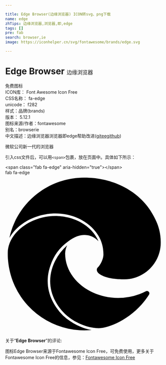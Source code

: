 ```yaml
---

title: Edge Browser(边缘浏览器) ICON转svg、png下载
name: edge
zhTips: 边缘浏览器,浏览器,即,edge
tags: []
pre: fab
search: browser,ie
image: https://iconhelper.cn/svg/fontawesome/brands/edge.svg

---
```


# Edge Browser  <small style="font-size: 60%;font-weight: 100">边缘浏览器</small>


<div class="detail-page">
<p>
<span><span class="badge-success badge">免费图标</span> </span>
<br/>
<span>
ICON库：
<span class="badge-secondary badge">Font Awesome Icon Free</span> 
</span>
<br/>
<span>
CSS名称：
<span class="badge-secondary badge">fa-edge</span> 
</span>
<br/>
<span>
unicode：
<span class="badge-secondary badge">f282</span> 
<copy-btn content='f282' btn-title=""></copy-btn>
<copy-btn :content='String.fromCodePoint(parseInt("f282", 16))' btn-title="复制U"></copy-btn>
</span><br/><span>样式：<span class="badge-light badge">品牌(brands)</span></span>
<br/>
<span>
版本：
<span class="badge-secondary badge">5.12.1</span> 
</span>
<br/>
<span>图标来源/作者：<span class="badge-light badge">fontawesome</span></span> 
<br/>
<span>别名：<span class="badge-light badge">browser</span><span class="badge-light badge">ie</span></span><br/><span class="zh-detail">中文描述：<span class="badge-primary badge">边缘浏览器</span><span class="badge-primary badge">浏览器</span><span class="badge-primary badge">即</span><span class="badge-primary badge">edge</span><span class="help-link"><span>帮助改进</span>(<a href="https://gitee.com/liuwave/icon-helper/edit/master/json/fontawesome/brands/edge.json" target="_blank" rel="noopener noreferrer">gitee</a><a href="https://github.com/liuwave/icon-helper/edit/master/json/fontawesome/brands/edge.json" target="_blank" rel="noopener noreferrer">github</a></span>)</span><br/>
</p>
</div><div class="description description alert alert-light">微软公司新一代的浏览器</div>
<div class="alert alert-dark">
  <i class="fab fa-edge fa-xs"></i>
  <i class="fab fa-edge fa-sm"></i>
  <i class="fab fa-edge fa-lg"></i>
  <i class="fab fa-edge fa-2x"></i>
  <i class="fab fa-edge fa-3x"></i>
  <i class="fab fa-edge fa-5x"></i>
  <i class="fab fa-edge fa-7x"></i>
</div>
<div>
  <p>引入css文件后，可以用<code>&lt;span&gt;</code>包裹，放在页面中。具体如下所示：    
  </p>
  <div class="alert alert-primary" style="font-size: 14px">
    &lt;span class="fab fa-edge" aria-hidden="true"&gt;&lt;/span&gt;
    <copy-btn content='<span class="fab fa-edge" aria-hidden="true"></span>'></copy-btn>
  </div>
  <div class="alert alert-secondary">
    <i class="fab fa-edge"
    style="font-size: 24px"
    aria-hidden="true"></i> fab fa-edge
    <copy-btn content="fab fa-edge" btn-title="复制图标名称"></copy-btn>
  </div>
</div>
<div id="svg" class="svg-wrap">
<svg xmlns="http://www.w3.org/2000/svg" viewBox="0 0 512 512"><path d="M481.92,134.48C440.87,54.18,352.26,8,255.91,8,137.05,8,37.51,91.68,13.47,203.66c26-46.49,86.22-79.14,149.46-79.14,79.27,0,121.09,48.93,122.25,50.18,22,23.8,33,50.39,33,83.1,0,10.4-5.31,25.82-15.11,38.57-1.57,2-6.39,4.84-6.39,11,0,5.06,3.29,9.92,9.14,14,27.86,19.37,80.37,16.81,80.51,16.81A115.39,115.39,0,0,0,444.94,322a118.92,118.92,0,0,0,58.95-102.44C504.39,176.13,488.39,147.26,481.92,134.48ZM212.77,475.67a154.88,154.88,0,0,1-46.64-45c-32.94-47.42-34.24-95.6-20.1-136A155.5,155.5,0,0,1,203,215.75c59-45.2,94.84-5.65,99.06-1a80,80,0,0,0-4.89-10.14c-9.24-15.93-24-36.41-56.56-53.51-33.72-17.69-70.59-18.59-77.64-18.59-38.71,0-77.9,13-107.53,35.69C35.68,183.3,12.77,208.72,8.6,243c-1.08,12.31-2.75,62.8,23,118.27a248,248,0,0,0,248.3,141.61C241.78,496.26,214.05,476.24,212.77,475.67Zm250.72-98.33a7.76,7.76,0,0,0-7.92-.23,181.66,181.66,0,0,1-20.41,9.12,197.54,197.54,0,0,1-69.55,12.52c-91.67,0-171.52-63.06-171.52-144A61.12,61.12,0,0,1,200.61,228,168.72,168.72,0,0,0,161.85,278c-14.92,29.37-33,88.13,13.33,151.66,6.51,8.91,23,30,56,47.67,23.57,12.65,49,19.61,71.7,19.61,35.14,0,115.43-33.44,163-108.87A7.75,7.75,0,0,0,463.49,377.34Z"/></svg>
</div>
<detail full-name='fa-edge'></detail>
<div class="icon-detail__container">
<p>关于“<b>Edge Browser</b>”的评论:</p>
</div>
<Vssue title="关于“Edge Browser”的评论" />    
<div><p>图标Edge Browser来源于Fontawesome Icon Free，可免费使用，更多关于  Fontawesome Icon Free的信息，参见：<a target="_blank" href="https://iconhelper.cn/fontawesome.html">Fontawesome Icon Free</a>
</p></div>
